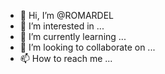 - 👋 Hi, I’m @ROMARDEL
- 👀 I’m interested in ...
- 🌱 I’m currently learning ...
- 💞️ I’m looking to collaborate on ...
- 📫 How to reach me ...

<!---
ROMARDEL/ROMARDEL is a ✨ special ✨ repository because its `README.md` (this file) appears on your GitHub profile.
You can click the Preview link to take a look at your changes.
--->
